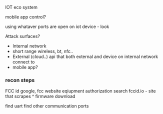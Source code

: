 
IOT eco system



mobile app control?

using whataver ports are open on iot device - look


Attack surfaces?
- Internal network
- short range wireless, bt, nfc..
- External (cloud..) api that both external and device on internal network connect to
- mobile app?

### recon steps

FCC id google, fcc website eqiupment authorization search
fccid.io - site that scrapes ^
firmware download

find uart
find other communication ports


